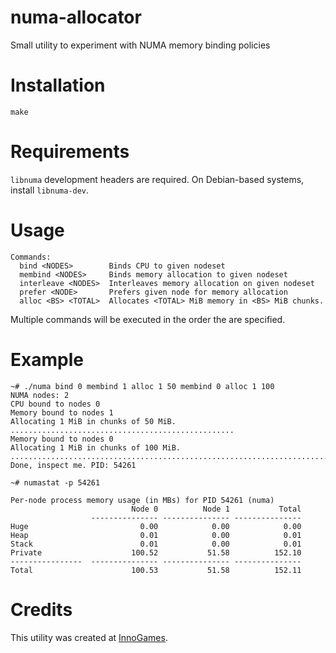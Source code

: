 # numa-allocator
Small utility to experiment with NUMA memory binding policies

# Installation

```
make
```

# Requirements

`libnuma` development headers are required. On Debian-based systems, install `libnuma-dev`.

# Usage

```
Commands:
  bind <NODES>        Binds CPU to given nodeset
  membind <NODES>     Binds memory allocation to given nodeset
  interleave <NODES>  Interleaves memory allocation on given nodeset
  prefer <NODE>       Prefers given node for memory allocation
  alloc <BS> <TOTAL>  Allocates <TOTAL> MiB memory in <BS> MiB chunks.
```

Multiple commands will be executed in the order the are specified.

# Example
```
~# ./numa bind 0 membind 1 alloc 1 50 membind 0 alloc 1 100
NUMA nodes: 2
CPU bound to nodes 0
Memory bound to nodes 1
Allocating 1 MiB in chunks of 50 MiB.
..................................................
Memory bound to nodes 0
Allocating 1 MiB in chunks of 100 MiB.
....................................................................................................
Done, inspect me. PID: 54261
```

```
~# numastat -p 54261

Per-node process memory usage (in MBs) for PID 54261 (numa)
                           Node 0          Node 1           Total
                  --------------- --------------- ---------------
Huge                         0.00            0.00            0.00
Heap                         0.01            0.00            0.01
Stack                        0.01            0.00            0.01
Private                    100.52           51.58          152.10
----------------  --------------- --------------- ---------------
Total                      100.53           51.58          152.11
```

# Credits
This utility was created at [InnoGames](https://github.com/innogames/).

